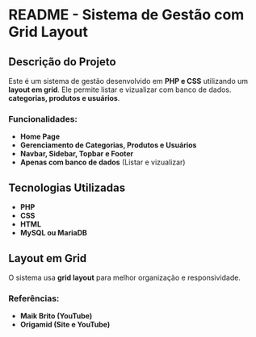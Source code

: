 ﻿# README - Sistema de Gestão com Grid Layout

## Descrição do Projeto
Este é um sistema de gestão desenvolvido em **PHP e CSS** utilizando um **layout em grid**. Ele permite listar e vizualizar com banco de dados. **categorias, produtos e usuários**.

### Funcionalidades:
- **Home Page**
- **Gerenciamento de Categorias, Produtos e Usuários**
- **Navbar, Sidebar, Topbar e Footer**
- **Apenas com banco de dados** (Listar e vizualizar)

## Tecnologias Utilizadas
- **PHP**
- **CSS**
- **HTML**
- **MySQL ou MariaDB**

## Layout em Grid
O sistema usa **grid layout** para melhor organização e responsividade.

### Referências:
- **Maik Brito (YouTube)**
- **Origamid (Site e YouTube)**
